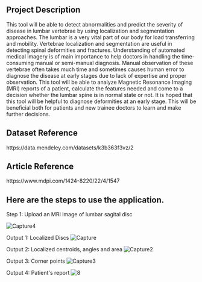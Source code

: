 <h2> Project Description </h2>
 This tool will be able to detect abnormalities and predict the severity of disease in lumbar vertebrae by using localization and segmentation approaches. The lumbar is a very vital part of our body for load transferring and mobility. Vertebrae localization and segmentation are useful in detecting spinal deformities and fractures. Understanding of automated medical imagery is of main importance to help doctors in handling the time-consuming manual or semi-manual diagnosis. Manual observation of these vertebrae often takes much time and sometimes causes human error to diagnose the disease at early stages due to lack of expertise and proper observation. This tool will be able to analyze Magnetic Resonance Imaging (MRI) reports of a patient, calculate the features needed and come to a decision whether the lumbar spine is in normal state or not. It is  hoped that this tool will be helpful to diagnose deformities at an early stage. This will be beneficial both for patients and new trainee doctors to learn and make further decisions.

<h2> Dataset Reference </h2>
https://data.mendeley.com/datasets/k3b363f3vz/2 </br>

<h2> Article Reference </h2>
https://www.mdpi.com/1424-8220/22/4/1547 </br>

<h2> Here are the steps to use the application. </h2>

 Step 1: Upload an MRI image of lumbar sagital disc 

![Capture4](https://user-images.githubusercontent.com/46414380/216777666-b9bf84d2-78c2-41f1-9546-e030b8d5e77a.PNG)


  Output 1: Localized Discs 
![Capture](https://user-images.githubusercontent.com/46414380/216777686-1bd898bd-08eb-4719-a566-c1a9da99a9d5.PNG)


 Output 2: Localized centroids, angles and area </h3> 
 ![Capture2](https://user-images.githubusercontent.com/46414380/216777706-d2942ab2-6101-4b43-a23f-07f67ca1c234.PNG)


  Output 3: Corner points 
  ![Capture3](https://user-images.githubusercontent.com/46414380/216777721-4bce13a3-d712-4375-b178-35858614d30f.PNG)


  Output 4: Patient's report 
![8](https://user-images.githubusercontent.com/46414380/215284146-2f3c5831-bd16-4068-9572-0be78d49717e.PNG)
